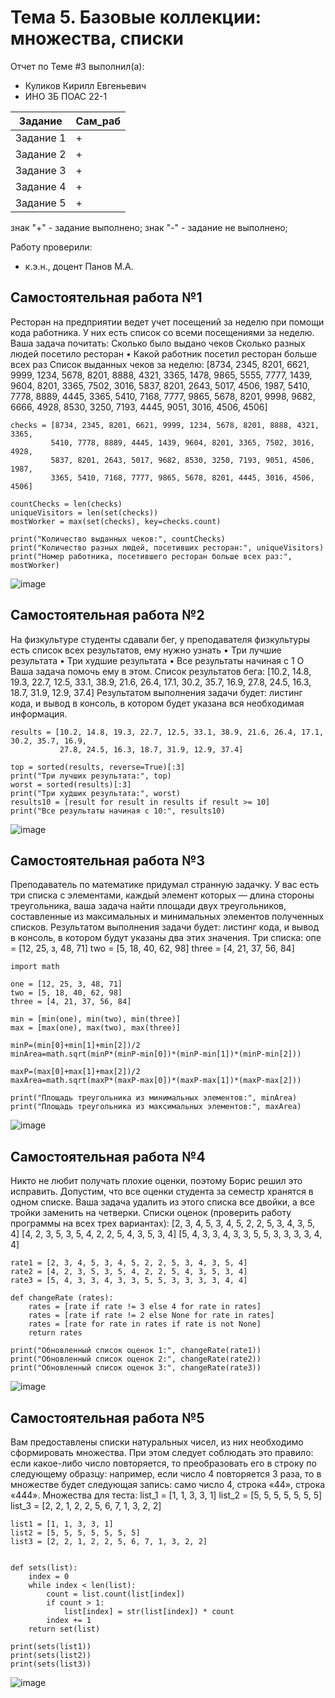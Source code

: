 # Тема 5. Базовые коллекции: множества, списки
Отчет по Теме #3 выполнил(а):
- Куликов Кирилл Евгеньевич    
- ИНО ЗБ ПОАС 22-1

| Задание | Сам_раб |
| ------ | ------ |
| Задание 1 | + |
| Задание 2 | + |
| Задание 3 | + |
| Задание 4 | + |
| Задание 5 | + |

знак "+" - задание выполнено; знак "-" - задание не выполнено;

Работу проверили:
- к.э.н., доцент Панов М.А.

## Самостоятельная работа №1
Ресторан на предприятии ведет учет посещений за неделю при помощи
кода работника. У них есть список со всеми посещениями за неделю.
Ваша задача почитать:
Сколько было выдано чеков
Сколько разных людей посетило ресторан
• Какой работник посетил ресторан больше всех раз
Список выданных чеков за неделю:
[8734, 2345, 8201, 6621, 9999, 1234, 5678, 8201, 8888, 4321, 3365, 1478, 9865, 5555, 7777, 1439, 9604, 8201, 3365, 7502, 3016, 5837, 8201, 2643, 5017, 4506, 1987, 5410, 7778, 8889, 4445, 3365, 5410, 7168, 7777, 9865, 5678, 8201, 9998, 9682, 6666, 4928, 8530, 3250, 7193, 4445, 9051, 3016, 4506, 4506]
```
checks = [8734, 2345, 8201, 6621, 9999, 1234, 5678, 8201, 8888, 4321, 3365,
         5410, 7778, 8889, 4445, 1439, 9604, 8201, 3365, 7502, 3016, 4928,
         5837, 8201, 2643, 5017, 9682, 8530, 3250, 7193, 9051, 4506, 1987,
         3365, 5410, 7168, 7777, 9865, 5678, 8201, 4445, 3016, 4506, 4506]

countChecks = len(checks)
uniqueVisitors = len(set(checks))
mostWorker = max(set(checks), key=checks.count)

print("Количество выданных чеков:", countChecks)
print("Количество разных людей, посетивших ресторан:", uniqueVisitors)
print("Номер работника, посетившего ресторан больше всех раз:", mostWorker)
```
![image](https://github.com/4itorKoteykovi4/Software_Engineering/assets/44967696/fbfdaa0a-f407-440c-8ea5-7f6cef32097c)

  
## Самостоятельная работа №2
На физкультуре студенты сдавали бег, у преподавателя физкультуры
есть список всех результатов, ему нужно узнать
• Три лучшие результата
• Три худшие результата
• Все результаты начиная с 1 О
Ваша задача помочь ему в этом.
Список результатов бега:
[10.2, 14.8, 19.3, 22.7, 12.5, 33.1, 38.9, 21.6, 26.4, 17.1, 30.2, 35.7, 16.9, 27.8, 24.5, 16.3, 18.7, 31.9, 12.9, 37.4]
Результатом выполнения задачи будет: листинг кода, и вывод в
консоль, в котором будет указана вся необходимая информация.
```
results = [10.2, 14.8, 19.3, 22.7, 12.5, 33.1, 38.9, 21.6, 26.4, 17.1, 30.2, 35.7, 16.9,
           27.8, 24.5, 16.3, 18.7, 31.9, 12.9, 37.4]

top = sorted(results, reverse=True)[:3]
print("Три лучших результата:", top)
worst = sorted(results)[:3]
print("Три худших результата:", worst)
results10 = [result for result in results if result >= 10]
print("Все результаты начиная с 10:", results10)
```
![image](https://github.com/4itorKoteykovi4/Software_Engineering/assets/44967696/10b2ee86-d144-4f5f-b77d-5a7db423f7a5)

  
## Самостоятельная работа №3
Преподаватель по математике придумал странную задачку. У вас есть
три списка с элементами, каждый элемент которых — длина стороны
треугольника, ваша задача найти площади двух треугольников,
составленные из максимальных и минимальных элементов полученных
списков. Результатом выполнения задачи будет: листинг кода, и вывод
в консоль, в котором будут указаны два этих значения.
Три списка:
опе = [12, 25, з, 48, 71]
two = [5, 18, 40, 62, 98]
three = [4, 21, 37, 56, 84]
```
import math

one = [12, 25, 3, 48, 71]
two = [5, 18, 40, 62, 98]
three = [4, 21, 37, 56, 84]

min = [min(one), min(two), min(three)]
max = [max(one), max(two), max(three)]

minP=(min[0]+min[1]+min[2])/2
minArea=math.sqrt(minP*(minP-min[0])*(minP-min[1])*(minP-min[2]))

maxP=(max[0]+max[1]+max[2])/2
maxArea=math.sqrt(maxP*(maxP-max[0])*(maxP-max[1])*(maxP-max[2]))

print("Площадь треугольника из минимальных элементов:", minArea)
print("Площадь треугольника из максимальных элементов:", maxArea)
```
![image](https://github.com/4itorKoteykovi4/Software_Engineering/assets/44967696/989c8396-408b-40e6-b61a-16b0ba13adc6)


## Самостоятельная работа №4
Никто не любит получать плохие оценки, поэтому Борис решил это
исправить. Допустим, что все оценки студента за семестр хранятся в
одном списке. Ваша задача удалить из этого списка все двойки, а все
тройки заменить на четверки.
Списки оценок (проверить работу программы на всех трех вариантах):
[2, 3, 4, 5, 3, 4, 5, 2, 2, 5, 3, 4, 3, 5, 4]
[4, 2, 3, 5, 3, 5, 4, 2, 2, 5, 4, 3, 5, 3, 4]
[5, 4, 3, 3, 4, 3, 3, 5, 5, 3, 3, 3, 3, 4, 4]
```
rate1 = [2, 3, 4, 5, 3, 4, 5, 2, 2, 5, 3, 4, 3, 5, 4]
rate2 = [4, 2, 3, 5, 3, 5, 4, 2, 2, 5, 4, 3, 5, 3, 4]
rate3 = [5, 4, 3, 3, 4, 3, 3, 5, 5, 3, 3, 3, 3, 4, 4]

def changeRate (rates):
    rates = [rate if rate != 3 else 4 for rate in rates]
    rates = [rate if rate != 2 else None for rate in rates]
    rates = [rate for rate in rates if rate is not None]
    return rates

print("Обновленный список оценок 1:", changeRate(rate1))
print("Обновленный список оценок 2:", changeRate(rate2))
print("Обновленный список оценок 3:", changeRate(rate3))
```
![image](https://github.com/4itorKoteykovi4/Software_Engineering/assets/44967696/5439a8b1-bb26-451b-89b9-17fee393d8b3)

  
## Самостоятельная работа №5
Вам предоставлены списки натуральных чисел, из них необходимо
сформировать множества. При этом следует соблюдать это правило:
если какое-либо число повторяется, то преобразовать его в строку по
следующему образцу: например, если число 4 повторяется 3 раза, то в
множестве будет следующая запись: само число 4, строка «44», строка
«444».
Множества для теста:
list_1 = [1, 1, 3, 3, 1]
list_2 = [5, 5, 5, 5, 5, 5, 5]
list_3 = [2, 2, 1, 2, 2, 5, 6, 7, 1, З, 2, 2]
```
list1 = [1, 1, 3, 3, 1]
list2 = [5, 5, 5, 5, 5, 5, 5]
list3 = [2, 2, 1, 2, 2, 5, 6, 7, 1, 3, 2, 2]


def sets(list):
    index = 0
    while index < len(list):
        count = list.count(list[index])
        if count > 1:
            list[index] = str(list[index]) * count
        index += 1
    return set(list)

print(sets(list1))
print(sets(list2))
print(sets(list3))
```
![image](https://github.com/4itorKoteykovi4/Software_Engineering/assets/44967696/ca4948a8-64c2-4703-bad2-ce19d75b5f17)

